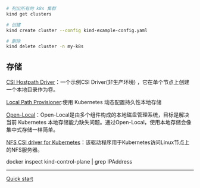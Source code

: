 ```bash
# 列出所有的 k8s 集群
kind get clusters

# 创建
kind create cluster --config kind-example-config.yaml

# 删除
kind delete cluster -n my-k8s
```

## 存储

[CSI Hostpath Driver](https://github.com/kubernetes-csi/csi-driver-host-path)：一个示例CSI Driver(非生产环境)
，它在单个节点上创建一个本地目录作为卷。

[Local Path Provisioner](https://github.com/rancher/local-path-provisioner):使用 Kubernetes 动态配置持久性本地存储

[Open-Local](https://github.com/alibaba/open-local)：Open-Local是由多个组件构成的本地磁盘管理系统，目标是解决当前
Kubernetes 本地存储能力缺失问题。通过Open-Local，使用本地存储会像集中式存储一样简单。

[NFS CSI driver for Kubernetes](https://github.com/kubernetes-csi/csi-driver-nfs)：该驱动程序用于Kubernetes访问Linux节点上的NFS服务器。

docker inspect kind-control-plane | grep IPAddress



---
[Quick start](https://kind.sigs.k8s.io/docs/user/quick-start/)